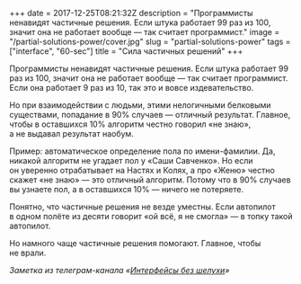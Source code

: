 +++
date = 2017-12-25T08:21:32Z
description = "Программисты ненавидят частичные решения. Если штука работает 99 раз из 100, значит она не работает вообще — так считает программист."
image = "/partial-solutions-power/cover.jpg"
slug = "partial-solutions-power"
tags = ["interface", "60-sec"]
title = "Сила частичных решений"
+++

Программисты ненавидят частичные решения. Если штука работает 99 раз из 100, значит она не работает вообще — так считает программист. Если она работает 9 раз из 10, так это и вовсе издевательство.

Но при взаимодействии с людьми, этими нелогичными белковыми существами, попадание в 90% случаев — отличный результат. Главное, чтобы в оставшихся 10% алгоритм честно говорил «не знаю», а не выдавал результат наобум.

Пример: автоматическое определение пола по имени-фамилии. Да, никакой алгоритм не угадает пол у «Саши Савченко». Но если он уверенно отрабатывает на Настях и Колях, а про «Женю» честно скажет «не знаю» — это отличный алгоритм. Потому что в 90% случаев вы узнаете пол, а в оставшихся 10% — ничего не потеряете.

Понятно, что частичные решения не везде уместны. Если автопилот в одном полёте из десяти говорит «ой всё, я не смогла» — в топку такой автопилот.

Но намного чаще частичные решения помогают. Главное, чтобы не врали.

<div class="row">
<div class="col-xs-12 col-sm-10 col-md-8"><p><em>Заметка из телеграм-канала <span class="nowrap"><i class="fa fa-star-o color-sin"></i> «<a href="https://t.me/dangry">Интерфейсы без шелухи</a>»</span></em></p></div>
</div>

